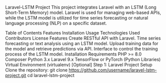 Laravel-LSTM Project
This project integrates Laravel with an LSTM (Long Short-Term Memory) model. Laravel is used for managing web-based APIs, while the LSTM model is utilized for time series forecasting or natural language processing (NLP) on a specific dataset.

Table of Contents
Features
Installation
Usage
Technologies Used
Contributors
License
Features
Create RESTful API with Laravel.
Time series forecasting or text analysis using an LSTM model.
Upload training data for the model and retrieve predictions via API.
Interface to control the training process of the LSTM model.
Installation
Requirements
PHP >= 8.0
Composer
Python 3.x
Laravel 9.x
TensorFlow or PyTorch (Python Libraries)
Virtual Environment (virtualenv) [Optional]
Step 1: Laravel Project Setup
Clone the repository:
git clone https://github.com/username/laravel-lstm-project.git
cd laravel-lstm-project
